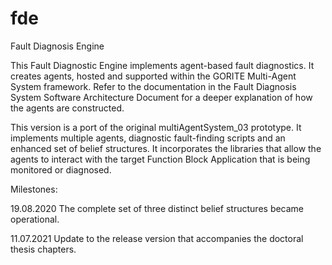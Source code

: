 # fde
Fault Diagnosis Engine

This Fault Diagnostic Engine implements agent-based fault diagnostics. It creates agents, hosted and supported within the GORITE Multi-Agent System framework. Refer to the documentation in the Fault Diagnosis System Software Architecture Document for a deeper explanation of how the  agents are constructed.
 
This version is a port of the original multiAgentSystem_03 prototype. It implements multiple agents, diagnostic fault-finding scripts and an enhanced set of belief structures. It incorporates the libraries that allow the agents to interact with the target Function Block Application that is being monitored or diagnosed.

Milestones:

19.08.2020 The complete set of three distinct belief structures became operational.

11.07.2021 Update to the release version that accompanies the doctoral thesis chapters.

